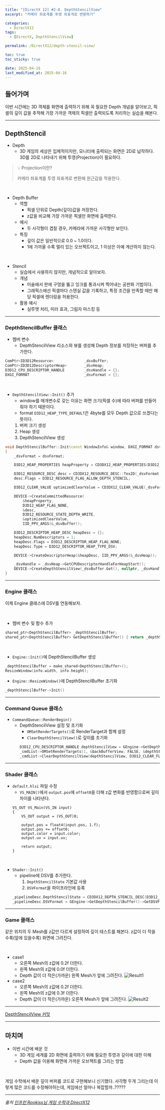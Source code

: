 ```yaml
---
title: "[DirectX 12] #2-8. DepthStencilView"
excerpt: "카메라 좌표계를 투영 좌표게로 변환하기"

categories:
  - DirectX12
tags:
  - [DirectX, DepthStencilView]

permalink: /DirectX12/depth-stencil-view/

toc: true
toc_sticky: true

date: 2025-04-16
last_modified_at: 2025-04-16
---
```


## 들어가며

이번 시간에는 3D 객체를 화면에 출력하기 위해 꼭 필요한 Depth 개념을 알아보고, 픽셀의 깊이 값을 추적해 가장 가까운 객체의 픽셀만 출력되도록 처리하는 실습을 해본다.

---

## DepthStencil

- Depth
    - 3D 게임의 세상은 입체적이지만, 모니터에 출력되는 화면은 2D로 납작하다. 3D를 2D로 나타내기 위해 투영(Projection)이 필요하다.

> 💡 Projection이란?
>
> 카메라 좌표계를 투영 좌표계로 변환해 원근감을 적용한다.

&nbsp;

- Depth Buffer
    - 역할
        - 픽셀 단위로 Depth(깊이)값을 저장한다.
        - z값을 비교해 가장 가까운 픽셀만 화면에 출력한다.
    - 예시
        - 두 사각형이 겹칠 경우, 카메라에 가까운 사각형만 보인다.
    - 특징
        - 깊이 값은 일반적으로 0.0 ~ 1.0이다.
        - 1에 가까울 수록 멀리 있는 오브젝트이고, 1 이상은 아예 계산하지 않는다.

&nbsp;

- Stencil
    - 실습에서 사용하지 않지만, 개념적으로 알아보자.
    - 개념
        - 미술에서 판에 구멍을 뚫고 잉크를 통과시켜 찍어내는 공판화 기법이다.
        - 그래픽스에선 픽셀마다 스텐실 값을 기록하고, 특정 조건을 만족할 때만 해당 픽셀에 렌더링을 허용한다.
    - 활용 예시
        - 실루엣 처리, 미러 효과, 그림자 마스킹 등

---

### DepthStencilBuffer 클래스

- 멤버 변수
    - DepthStencilView 리소스와 뷰를 생성해 Depth 정보를 저장하는 버퍼를 추가한다.
```cpp
ComPtr<ID3D12Resource>				_dsvBuffer;
ComPtr<ID3D12DescriptorHeap>		_dsvHeap;
D3D12_CPU_DESCRIPTOR_HANDLE			_dsvHandle = {};
DXGI_FORMAT							_dsvFormat = {};
```

&nbsp;

- `DepthStencilView::Init()` 추가
    - window를 매개변수로 갖는 이유는 화면 크기(픽셀 수)에 따라 버퍼를 만들어줘야 하기 때문이다.
    - format `D3D12_HEAP_TYPE_DEFAULT`은 4byte를 모두 Depth 값으로 쓰겠다는 뜻이다. 
    1. 버퍼 크기 생성
    2. Heap 생성
    3. DepthStencilView 생성

```cpp
void DepthStencilBuffer::Init(const WindowInfo& window, DXGI_FORMAT dsvFormat)
{
	_dsvFormat = dsvFormat;

	D3D12_HEAP_PROPERTIES heapProperty = CD3DX12_HEAP_PROPERTIES(D3D12_HEAP_TYPE_DEFAULT);

	D3D12_RESOURCE_DESC desc = CD3DX12_RESOURCE_DESC::Tex2D(_dsvFormat, window.width, window.height);
	desc.Flags = D3D12_RESOURCE_FLAG_ALLOW_DEPTH_STENCIL;

	D3D12_CLEAR_VALUE optimizedClearValue = CD3DX12_CLEAR_VALUE(_dsvFormat, 1.0f, 0);

	DEVICE->CreateCommittedResource(
		&heapProperty,
		D3D12_HEAP_FLAG_NONE,
		&desc,
		D3D12_RESOURCE_STATE_DEPTH_WRITE,
		&optimizedClearValue,
		IID_PPV_ARGS(&_dsvBuffer));

	D3D12_DESCRIPTOR_HEAP_DESC heapDesc = {};
	heapDesc.NumDescriptors = 1;
	heapDesc.Flags = D3D12_DESCRIPTOR_HEAP_FLAG_NONE;
	heapDesc.Type = D3D12_DESCRIPTOR_HEAP_TYPE_DSV;

	DEVICE->CreateDescriptorHeap(&heapDesc, IID_PPV_ARGS(&_dsvHeap));

	_dsvHandle = _dsvHeap->GetCPUDescriptorHandleForHeapStart();
	DEVICE->CreateDepthStencilView(_dsvBuffer.Get(), nullptr, _dsvHandle);
}
```

---

### Engine 클래스

이제 Engine 클래스에 DSV를 연동해보자.

&nbsp;

- 멤버 변수 및 함수 추가
```cpp
shared_ptr<DepthStencilBuffer> _depthStencilBuffer;
shared_ptr<DepthStencilBuffer> GetDepthStencilBuffer() { return _depthStencilBuffer; }
```

&nbsp;

- `Engine::Init()`에 DepthStencilBuffer 생성
```cpp
_depthStencilBuffer = make_shared<DepthStencilBuffer>();
ResizeWindow(info.width, info.height);
```

- `Engine::ResizeWindow()`에 DepthStencilBuffer 초기화
```cpp
_depthStencilBuffer->Init()
```

---

### Command Queue 클래스

- `CommandQueue::RenderBegin()`
    - DepthStencilView 설정 및 초기화
        - `OMSetRenderTargets()`로 RenderTarget과 함께 설정
        - `ClearDepthStencilView()`로 깊이를 초기화
        ```cpp
        D3D12_CPU_DESCRIPTOR_HANDLE depthStencilView = GEngine->GetDepthStencilBuffer()->GetDSVCpuHandle();
        _cmdList->OMSetRenderTargets(1, &backBufferView, FALSE, &depthStencilView);
        _cmdList->ClearDepthStencilView(depthStencilView, D3D12_CLEAR_FLAG_DEPTH, 1.0f, 0, 0, nullptr);
        ```

---

### Shader 클래스

- `default.hlsi` 파일 수정
    - `VS_MAIN()`에서 `output.pos`에 `offset0`을 더해 z값 변화를 반영함으로써 깊이 차이를 나타낸다. 
    ```hlsl
    VS_OUT VS_Main(VS_IN input)
    {
        VS_OUT output = (VS_OUT)0;

        output.pos = float4(input.pos, 1.f);
        output.pos += offset0;
        output.color = input.color;
        output.uv = input.uv;

        return output;
    }
    ```

&nbsp;

- `Shader::Init()`
    - pipeline에 DSV를 추가한다.
        1. `DepthStencilState` 기본값 사용
        2. `DSVFormat`을 파이프라인에 등록
    ```cpp
    _pipelineDesc.DepthStencilState = CD3DX12_DEPTH_STENCIL_DESC(D3D12_DEFAULT);
    _pipelineDesc.DSVFormat = GEngine->GetDepthStencilBuffer()->GetDSVFormat();
    ```

---

### Game 클래스

같은 위치의 두 Mesh를 z값만 다르게 설정하여 깊이 테스트를 해본다. z값이 더 작을 수록(앞에 있을수록) 화면에 그려진다.

&nbsp;

- case1
    - 오른쪽 Mesh의 z값에 0.2f 더한다.
    - 왼쪽 Mesh의 z값에 0.0f 더한다.
    - Depth 값이 더 작은(가까운) 왼쪽 Mesh가 앞에 그려진다.
    ![Result1](/assets/images/post_img/directx/DepthStencilBufferResult1.png)
- case2
    - 오른쪽 Mesh의 z값에 0.2f 더한다.
    - 왼쪽 Mesh의 z값에 0.3f 더한다.
    - Depth 값이 더 작은(가까운) 오른쪽 Mesh가 앞에 그려진다.
    ![Result2](/assets/images/post_img/directx/DepthStencilBufferResult2.png)

---

[DepthStencilView 커밋](https://github.com/chaeeun-dev/DirectX12/commit/566bb5302d7792f4a6e620be8095387e9e3f6674)

---

## 마치며

- 이번 시간에 배운 것
    - 3D 게임 세계를 2D 화면에 출력하기 위해 필요한 투영과 깊이에 대한 이해
    - Depth 값을 이용해 화면에 가까운 오브젝트를 그리는 방법 

&nbsp;

게임 수학에서 배운 깊이 버퍼를 코드로 구현해보니 신기했다. 사각형 두개 그리는데 이렇게 많은 코드를 수정해야하는데, 게임에선 얼마나 복잡할까..?????

---

*출처* 
*[인프런 Rookiss님 게임 수학과 DirectX12](https://www.inflearn.com/course/%EC%96%B8%EB%A6%AC%EC%96%BC-3d-mmorpg-2/dashboard)*